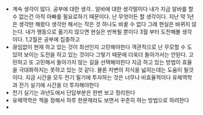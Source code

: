 - 계속 생각이 많다. 공부에 대한 생각.. 알바에 대한 생각말이다
  내가 지금 알바를 할 수 없는건 아직 아빠를 필요로하기 때문이다.
  난 무엇이든 할 생각이다. 지난 약 1년은 생각만 해왔다
  생각만 해서는 작은 것 하나도 바꿀 수 없다
  그래 현실은 바뀌지 않는다. 내가 행동으로 옮기지 않으면 현실은 반복될 뿐이다
  3월 부터 도전해볼 생각이다. 1,2월은 공부에 집중하고
- 끊임없이 현재 하고 있는 것이 최선인지 고민해야한다
  객관적으로 난 무모할 수 도있어 보이는 도전을 하고 있는 것이다
  그렇기 때문에 더욱더 돌아가서는 안된다. 고민하고 또 고민해서 돌아가지 않는 길을 선택해야한다
  지금 하고 있는 방법이 효율을 극대화하지는 못하고 있는 것 같다. 물론 저변의 지식을 넓히는데는 도움이 될것이다. 지금 시간을 모두 전기 필기에 투자하는 것은 너무나 비효율적이다
  유체역학과 전기 실기에 시간을 더 투자해야한다
- 전기 실기는 과년도에서 단답부분은 한번 보고 정리한다
- 유체역학은 책을 정해서 하루 한문제라도 보면서 꾸준히 하는 방법으로 하려한다
-